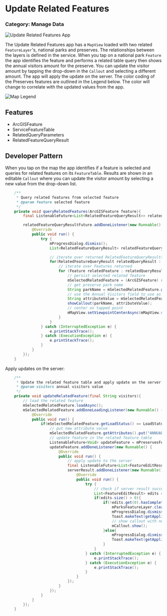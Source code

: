 # Update Related Features
### Category: Manage Data
![Update Related Features App](update-related-feature.png)

The Update Related Features app has a `MapView` loaded with two related `FeatureLayer`'s, national parks and preserves.  The relationships between the layers is defined in the service. When you tap on a national park `Feature` the app identifies the feature and performs a related table query then shows the annual visitors amount for the preserve. You can update the visitor amount by tapping the drop-down in the `Callout` and selecting a different amount. The app will apply the update on the server.  The color coding of the Preserves features are outlined in the Legend below. The color will change to correlate with the updated values from the app.

![Map Legend](legend.png)

## Features
* ArcGISFeature
* ServiceFeatureTable
* RelatedQueryParameters
* RelatedFeatureQueryResult

## Developer Pattern
When you tap on the map the app identifies if a feature is selected and queries for related features on its `FeatureTable`.  Results are shown in an editable `Callout` where you can update the visitor amount by selecting a new value from the drop-down list.  

```java
    /**
     * Query related features from selected feature
     * @param feature selected feature
     */
    private void queryRelatedFeatures(ArcGISFeature feature){
        final ListenableFuture<List<RelatedFeatureQueryResult>> relatedFeatureQueryResultFuture = mParksFeatureTable.queryRelatedFeaturesAsync(feature);

        relatedFeatureQueryResultFuture.addDoneListener(new Runnable() {
            @Override
            public void run() {
                try {
                    mProgressDialog.dismiss();
                    List<RelatedFeatureQueryResult> relatedFeatureQueryResultList = relatedFeatureQueryResultFuture.get();

                    // iterate over returned RelatedFeatureQueryResults
                    for(RelatedFeatureQueryResult relatedQueryResult : relatedFeatureQueryResultList){
                        // iterate over Features returned
                        for (Feature relatedFeature : relatedQueryResult) {
                            // persist selected related feature
                            mSelectedRelatedFeature = (ArcGISFeature) relatedFeature;
                            // get preserve park name
                            String parkName = mSelectedRelatedFeature.getAttributes().get("UNIT_NAME").toString();
                            // use the Annual Visitors field to use as filter on related attributes
                            String attributeValue = mSelectedRelatedFeature.getAttributes().get("ANNUAL_VISITORS").toString();
                            showCallout(parkName, attributeValue);
                            // center on tapped point
                            mMapView.setViewpointCenterAsync(mMapView.screenToLocation(mTappedPoint));
                        }
                    }
                } catch (InterruptedException e) {
                    e.printStackTrace();
                } catch (ExecutionException e) {
                    e.printStackTrace();
                }
            }
        });
    }
```

Apply updates on the server: 

```java
    /**
     * Update the related feature table and apply update on the server
     * @param visitors annual visitors value
     */
    private void updateRelatedFeature(final String visitors){
        // load the related feature
        mSelectedRelatedFeature.loadAsync();
        mSelectedRelatedFeature.addDoneLoadingListener(new Runnable() {
            @Override
            public void run() {
                if(mSelectedRelatedFeature.getLoadStatus() == LoadStatus.LOADED){
                    // put new attribute value
                    mSelectedRelatedFeature.getAttributes().put("ANNUAL_VISITORS", visitors);
                    // update feature in the related feature table
                    ListenableFuture<Void> updateFeature = mPreservesFeatureTable.updateFeatureAsync(mSelectedRelatedFeature);
                    updateFeature.addDoneListener(new Runnable() {
                        @Override
                        public void run() {
                            // apply update to the server
                            final ListenableFuture<List<FeatureEditResult>> serverResult = mPreservesFeatureTable.applyEditsAsync();
                            serverResult.addDoneListener(new Runnable() {
                                @Override
                                public void run() {
                                    try {
                                        // check if server result successful
                                        List<FeatureEditResult> edits = serverResult.get();
                                        if(edits.size() > 0){
                                            if(!edits.get(0).hasCompletedWithErrors()){
                                                mParksFeatureLayer.clearSelection();
                                                mProgressDialog.dismiss();
                                                Toast.makeText(getApplicationContext(), getResources().getString(R.string.update_success), Toast.LENGTH_SHORT).show();
                                                // show callout with new value
                                                mCallout.show();
                                            }else{
                                                mProgressDialog.dismiss();
                                                Toast.makeText(getApplicationContext(), getResources().getString(R.string.update_fail), Toast.LENGTH_LONG).show();
                                            }
                                        }
                                    } catch (InterruptedException e) {
                                        e.printStackTrace();
                                    } catch (ExecutionException e) {
                                        e.printStackTrace();
                                    }
                                }
                            });
                        }
                    });
                }
            }
        });
    }
```
